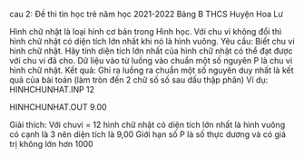 cau 2: Đề thi tin học trẻ năm học 2021-2022
Bảng B THCS
Huyện Hoa Lư

Hình chữ nhật là loại hình cơ bản trong Hình học. Với chu vi không đổi thì hình chữ nhật có diện tích lớn nhất khi nó là hình vuông.
Yêu cầu: Biết chu vi hình chữ nhật. Hãy tính diện tích lớn nhất của hình chữ nhật có thể đạt được với chu vi đã cho.
Dữ liệu vào từ luồng vào chuẩn một số nguyên P là chu vi hình chữ nhật.
Kết quả: Ghi ra luồng ra chuẩn một số nguyên duy nhất là kết quả của bài toán (làm tròn đến 2 chữ số số sau dấu thập phân)
Ví dụ:
HINHCHUNHAT.INP
12

HINHCHUNHAT.OUT
9.00

Giải thích: Với chuvi = 12 hình chữ nhật có diện tích lớn nhất là hình vuông có cạnh là 3 nên diện tích là 9,00
Giới hạn số P là số thực dương và có giá trị không lớn hơn 1000